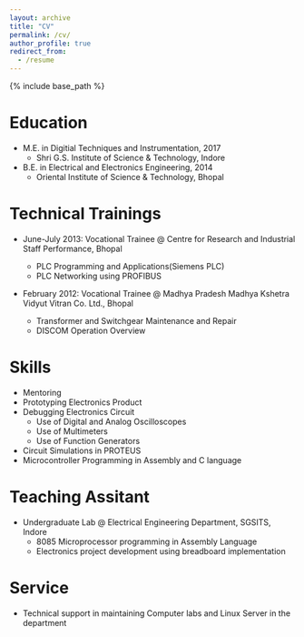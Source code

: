 ```yaml
---
layout: archive
title: "CV"
permalink: /cv/
author_profile: true
redirect_from:
  - /resume
---
```


{% include base_path %}

Education
======
* M.E. in Digitial Techniques and Instrumentation, 2017
  * Shri G.S. Institute of Science & Technology, Indore 
* B.E. in Electrical and Electronics Engineering, 2014
  * Oriental Institute of Science & Technology, Bhopal 

Technical Trainings
======
* June-July 2013: Vocational Trainee @ Centre for Research and Industrial Staff Performance, Bhopal
  * PLC Programming and Applications(Siemens PLC)
  * PLC Networking using PROFIBUS

* February 2012: Vocational Trainee @ Madhya Pradesh Madhya Kshetra Vidyut Vitran Co. Ltd., Bhopal
  * Transformer and Switchgear Maintenance and Repair
  * DISCOM Operation Overview
  
Skills
======
* Mentoring
* Prototyping Electronics Product
* Debugging Electronics Circuit
  * Use of Digital and Analog Oscilloscopes
  * Use of Multimeters
  * Use of Function Generators
* Circuit Simulations in PROTEUS
* Microcontroller Programming in Assembly and C language

Teaching Assitant
======
* Undergraduate Lab @ Electrical Engineering Department, SGSITS, Indore
  * 8085 Microprocessor programming in Assembly Language
  * Electronics project development using breadboard implementation
  
Service
======
* Technical support in maintaining Computer labs and Linux Server in the department
  
